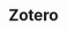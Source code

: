---
title: Zotero
logo: /images/zotero-favicon.png
cover: /images/zotero-cover.jpg
description: Zotero je open source knihovna pro vytváření citací a správu bibliografických údajů.
tags:
  - 2021-11-13_organizace
website: https://www.zotero.org/
---